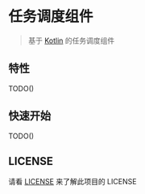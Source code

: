 # 任务调度组件

> 基于 [Kotlin](https://kotlinlang.org) 的任务调度组件

## 特性

TODO()

## 快速开始

TODO()

## LICENSE

请看 [LICENSE](./LICENSE) 来了解此项目的 LICENSE
